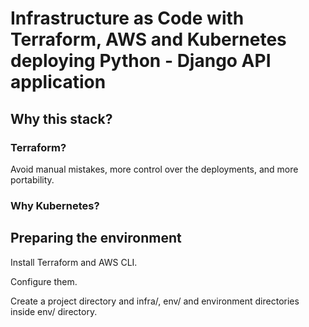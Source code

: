# Infrastructure as Code with Terraform, AWS and Kubernetes deploying Python - Django API application

## Why this stack?

### Terraform?

Avoid manual mistakes, more control over the deployments, and more portability.

### Why Kubernetes?



## Preparing the environment

Install Terraform and AWS CLI.

Configure them.

Create a project directory and infra/, env/ and environment directories inside env/ directory.

